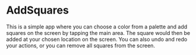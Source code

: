 # AddSquares

This is a simple app where you can choose a color from a palette and add squares on the screen by tapping the main area. The square would then be added at your chosen location on the screen. You can also undo and redo your actions, or you can remove all squares from the screen.
